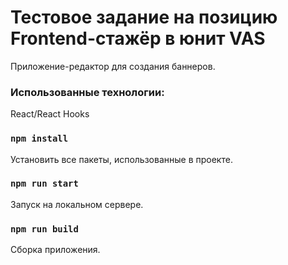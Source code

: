 # Тестовое задание на позицию Frontend-стажёр в юнит VAS
Приложение-редактор для создания баннеров.
### Использованные технологии:
<p>React/React Hooks</p>

### `npm install`
Установить все пакеты, использованные в проекте.
### `npm run start`
Запуск на локальном сервере.
### `npm run build`
Сборка приложения.

